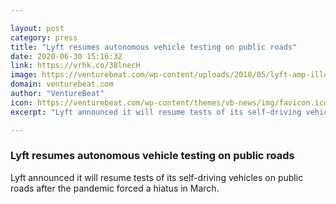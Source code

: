 ```yaml
---

layout: post
category: press
title: "Lyft resumes autonomous vehicle testing on public roads"
date: 2020-06-30 15:16:32
link: https://vrhk.co/38lnecH
image: https://venturebeat.com/wp-content/uploads/2018/05/lyft-amp-illo-1200x630-e1571886000931.png?w=1200&strip=all
domain: venturebeat.com
author: "VentureBeat"
icon: https://venturebeat.com/wp-content/themes/vb-news/img/favicon.ico
excerpt: "Lyft announced it will resume tests of its self-driving vehicles on public roads after the pandemic forced a hiatus in March."

---
```


### Lyft resumes autonomous vehicle testing on public roads

Lyft announced it will resume tests of its self-driving vehicles on public roads after the pandemic forced a hiatus in March.
